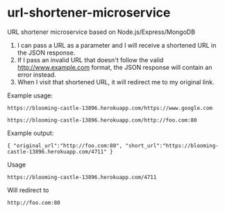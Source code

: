 # url-shortener-microservice
URL shortener microservice based on Node.js/Express/MongoDB

1) I can pass a URL as a parameter and I will receive a shortened URL in the JSON response.
2) If I pass an invalid URL that doesn't follow the valid http://www.example.com format, the JSON response will contain an error instead.
3) When I visit that shortened URL, it will redirect me to my original link.

Example usage:
```
https://blooming-castle-13896.herokuapp.com/https://www.google.com

https://blooming-castle-13896.herokuapp.com/http://foo.com:80

```

Example output:
```
{ "original_url":"http://foo.com:80", "short_url":"https://blooming-castle-13896.herokuapp.com/4711" }
```

Usage
```
https://blooming-castle-13896.herokuapp.com/4711
```

Will redirect to
```
http://foo.com:80
```